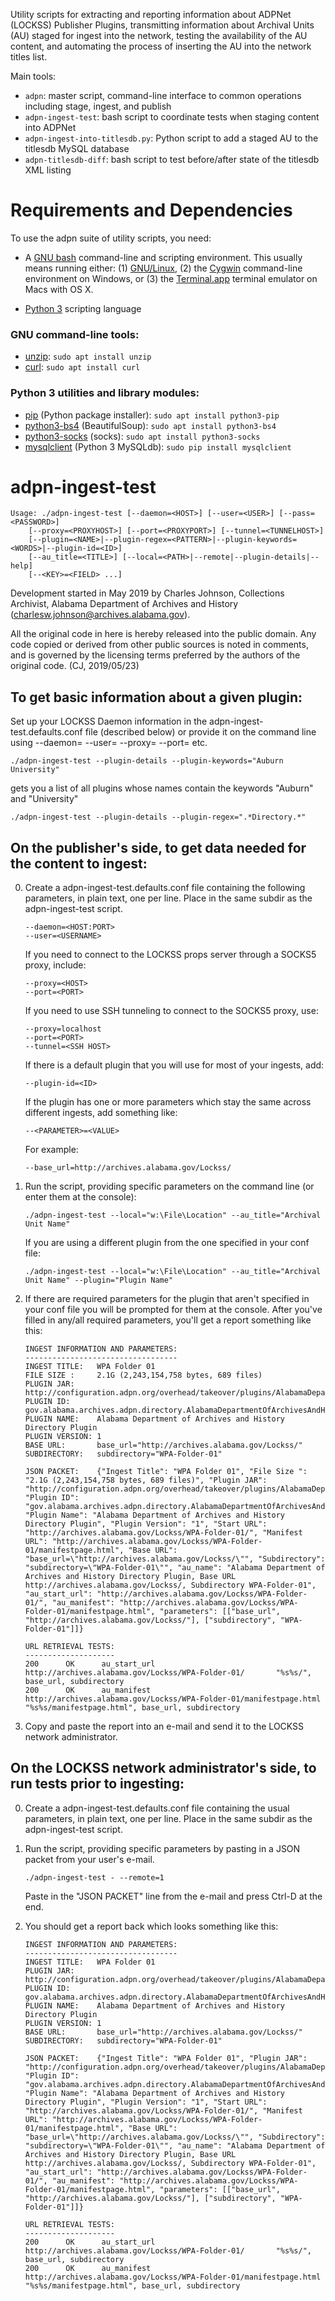 Utility scripts for extracting and reporting information about ADPNet (LOCKSS) Publisher
Plugins, transmitting information about Archival Units (AU) staged for ingest into the
network, testing the availability of the AU content, and automating the process of
inserting the AU into the network titles list.

Main tools:

* `adpn`: master script, command-line interface to common operations including stage, ingest, and publish
* `adpn-ingest-test`: bash script to coordinate tests when staging content into ADPNet
* `adpn-ingest-into-titlesdb.py`: Python script to add a staged AU to the titlesdb MySQL database
* `adpn-titlesdb-diff`: bash script to test before/after state of the titlesdb XML listing

Requirements and Dependencies
=============================
To use the adpn suite of utility scripts, you need:

* A [GNU bash][] command-line and scripting environment. This usually means running either:
  (1) [GNU/Linux][], (2) the [Cygwin][] command-line environment on Windows, or (3) the
  [Terminal.app][] terminal emulator on Macs with OS X.

* [Python 3][] scripting language

### GNU command-line tools: ###
  * [unzip](https://linux.die.net/man/1/unzip): `sudo apt install unzip`
  * [curl]: `sudo apt install curl`
  
### Python 3 utilities and library modules: ###

  * [pip][] (Python package installer): `sudo apt install python3-pip`
  * [python3-bs4][] (BeautifulSoup): `sudo apt install python3-bs4`
  * [python3-socks][] (socks): `sudo apt install python3-socks`
  * [mysqlclient][] (Python 3 MySQLdb): `sudo pip install mysqlclient`
  
[GNU bash]: https://www.gnu.org/software/bash/
[GNU/Linux]: https://en.wikipedia.org/wiki/Linux
[Cygwin]: https://cygwin.com/
[Terminal.app]: https://en.wikipedia.org/wiki/Terminal_(macOS)
[Python 3]: https://www.python.org/
[unzip]: https://linux.die.net/man/1/unzip
[curl]: https://linux.die.net/man/1/curl
[pip]: https://pypi.org/project/pip/
[python3-bs4]: https://pypi.org/project/beautifulsoup4/
[python3-socks]: https://pypi.org/project/PySocks/
[mysqlclient]: https://pypi.org/project/mysqlclient/

adpn-ingest-test
================
	
	Usage: ./adpn-ingest-test [--daemon=<HOST>] [--user=<USER>] [--pass=<PASSWORD>]
		[--proxy=<PROXYHOST>] [--port=<PROXYPORT>] [--tunnel=<TUNNELHOST>]
		[--plugin=<NAME>|--plugin-regex=<PATTERN>|--plugin-keywords=<WORDS>|--plugin-id=<ID>]
		[--au_title=<TITLE>] [--local=<PATH>|--remote|--plugin-details|--help]
		[--<KEY>=<FIELD> ...]

Development started in May 2019 by Charles Johnson, Collections Archivist,
Alabama Department of Archives and History (<charlesw.johnson@archives.alabama.gov>).

All the original code in here is hereby released into the public domain. Any code copied
or derived from other public sources is noted in comments, and is governed by the
licensing terms preferred by the authors of the original code. (CJ, 2019/05/23)

To get basic information about a given plugin:
----------------------------------------------
Set up your LOCKSS Daemon information in the adpn-ingest-test.defaults.conf file
(described below) or provide it on the command line using --daemon=<HOST> --user=<USER>
--proxy=<PROXYHOST> --port=<PROXYPORT> etc.

	./adpn-ingest-test --plugin-details --plugin-keywords="Auburn University"

gets you a list of all plugins whose names contain the keywords "Auburn" and "University"

	./adpn-ingest-test --plugin-details --plugin-regex=".*Directory.*"


On the publisher's side, to get data needed for the content to ingest:
----------------------------------------------------------------------
0. 	Create a adpn-ingest-test.defaults.conf file containing the following parameters,
	in plain text, one per line. Place in the same subdir as the adpn-ingest-test script.
	
		--daemon=<HOST:PORT>
		--user=<USERNAME>
	
	If you need to connect to the LOCKSS props server through a SOCKS5 proxy, include:
	
		--proxy=<HOST>
		--port=<PORT>
		
	If you need to use SSH tunneling to connect to the SOCKS5 proxy, use:
	
		--proxy=localhost
		--port=<PORT>
		--tunnel=<SSH HOST>
		
	If there is a default plugin that you will use for most of your ingests, add:
	
		--plugin-id=<ID>
		
	If the plugin has one or more parameters which stay the same across different ingests,
	add something like:
	
		--<PARAMETER>=<VALUE>
		
	For example:
	
		--base_url=http://archives.alabama.gov/Lockss/
		
1. 	Run the script, providing specific parameters on the command line (or enter them at
	the console):
	
		./adpn-ingest-test --local="w:\File\Location" --au_title="Archival Unit Name"

	If you are using a different plugin from the one specified in your conf file:
	
		./adpn-ingest-test --local="w:\File\Location" --au_title="Archival Unit Name" --plugin="Plugin Name"
		
2. 	If there are required parameters for the plugin that aren't specified in your conf file
	you will be prompted for them at the console. After you've filled in any/all required
	parameters, you'll get a report something like this:
	
		INGEST INFORMATION AND PARAMETERS:
		----------------------------------
		INGEST TITLE:   WPA Folder 01
		FILE SIZE :     2.1G (2,243,154,758 bytes, 689 files)
		PLUGIN JAR:     http://configuration.adpn.org/overhead/takeover/plugins/AlabamaDepartmentOfArchivesAndHistoryDirectoryPlugin.jar
		PLUGIN ID:      gov.alabama.archives.adpn.directory.AlabamaDepartmentOfArchivesAndHistoryDirectoryPlugin
		PLUGIN NAME:    Alabama Department of Archives and History Directory Plugin
		PLUGIN VERSION: 1
		BASE URL:       base_url="http://archives.alabama.gov/Lockss/"
		SUBDIRECTORY:   subdirectory="WPA-Folder-01"

		JSON PACKET:    {"Ingest Title": "WPA Folder 01", "File Size ": "2.1G (2,243,154,758 bytes, 689 files)", "Plugin JAR": "http://configuration.adpn.org/overhead/takeover/plugins/AlabamaDepartmentOfArchivesAndHistoryDirectoryPlugin.jar", "Plugin ID": "gov.alabama.archives.adpn.directory.AlabamaDepartmentOfArchivesAndHistoryDirectoryPlugin", "Plugin Name": "Alabama Department of Archives and History Directory Plugin", "Plugin Version": "1", "Start URL": "http://archives.alabama.gov/Lockss/WPA-Folder-01/", "Manifest URL": "http://archives.alabama.gov/Lockss/WPA-Folder-01/manifestpage.html", "Base URL": "base_url=\"http://archives.alabama.gov/Lockss/\"", "Subdirectory": "subdirectory=\"WPA-Folder-01\"", "au_name": "Alabama Department of Archives and History Directory Plugin, Base URL http://archives.alabama.gov/Lockss/, Subdirectory WPA-Folder-01", "au_start_url": "http://archives.alabama.gov/Lockss/WPA-Folder-01/", "au_manifest": "http://archives.alabama.gov/Lockss/WPA-Folder-01/manifestpage.html", "parameters": [["base_url", "http://archives.alabama.gov/Lockss/"], ["subdirectory", "WPA-Folder-01"]]}

		URL RETRIEVAL TESTS:
		--------------------
		200      OK      au_start_url    http://archives.alabama.gov/Lockss/WPA-Folder-01/       "%s%s/", base_url, subdirectory
		200      OK      au_manifest     http://archives.alabama.gov/Lockss/WPA-Folder-01/manifestpage.html      "%s%s/manifestpage.html", base_url, subdirectory

3.	Copy and paste the report into an e-mail and send it to the LOCKSS network administrator.
	
On the LOCKSS network administrator's side, to run tests prior to ingesting:
----------------------------------------------------------------------------

0. 	Create a adpn-ingest-test.defaults.conf file containing the usual parameters,
	in plain text, one per line. Place in the same subdir as the adpn-ingest-test script.
	
1. 	Run the script, providing specific parameters by pasting in a JSON packet from your
	user's e-mail.
	
		./adpn-ingest-test - --remote=1

	Paste in the "JSON PACKET" line from the e-mail and press Ctrl-D at the end.
	
2. 	You should get a report back which looks something like this:

		INGEST INFORMATION AND PARAMETERS:
		----------------------------------
		INGEST TITLE:   WPA Folder 01
		PLUGIN JAR:     http://configuration.adpn.org/overhead/takeover/plugins/AlabamaDepartmentOfArchivesAndHistoryDirectoryPlugin.jar
		PLUGIN ID:      gov.alabama.archives.adpn.directory.AlabamaDepartmentOfArchivesAndHistoryDirectoryPlugin
		PLUGIN NAME:    Alabama Department of Archives and History Directory Plugin
		PLUGIN VERSION: 1
		BASE URL:       base_url="http://archives.alabama.gov/Lockss/"
		SUBDIRECTORY:   subdirectory="WPA-Folder-01"

		JSON PACKET:    {"Ingest Title": "WPA Folder 01", "Plugin JAR": "http://configuration.adpn.org/overhead/takeover/plugins/AlabamaDepartmentOfArchivesAndHistoryDirectoryPlugin.jar", "Plugin ID": "gov.alabama.archives.adpn.directory.AlabamaDepartmentOfArchivesAndHistoryDirectoryPlugin", "Plugin Name": "Alabama Department of Archives and History Directory Plugin", "Plugin Version": "1", "Start URL": "http://archives.alabama.gov/Lockss/WPA-Folder-01/", "Manifest URL": "http://archives.alabama.gov/Lockss/WPA-Folder-01/manifestpage.html", "Base URL": "base_url=\"http://archives.alabama.gov/Lockss/\"", "Subdirectory": "subdirectory=\"WPA-Folder-01\"", "au_name": "Alabama Department of Archives and History Directory Plugin, Base URL http://archives.alabama.gov/Lockss/, Subdirectory WPA-Folder-01", "au_start_url": "http://archives.alabama.gov/Lockss/WPA-Folder-01/", "au_manifest": "http://archives.alabama.gov/Lockss/WPA-Folder-01/manifestpage.html", "parameters": [["base_url", "http://archives.alabama.gov/Lockss/"], ["subdirectory", "WPA-Folder-01"]]}

		URL RETRIEVAL TESTS:
		--------------------
		200      OK      au_start_url    http://archives.alabama.gov/Lockss/WPA-Folder-01/       "%s%s/", base_url, subdirectory
		200      OK      au_manifest     http://archives.alabama.gov/Lockss/WPA-Folder-01/manifestpage.html      "%s%s/manifestpage.html", base_url, subdirectory

